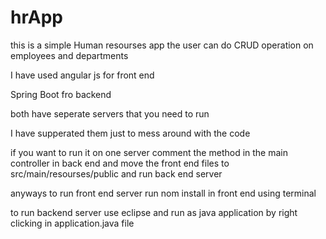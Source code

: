 # hrApp

this is a simple Human resourses app 
the user can do CRUD operation on employees and departments 

I have used angular js for front end 

Spring Boot fro backend 

both have seperate servers that you need to run 

I have supperated them just to mess around with the code 

if you want to run it on one server comment the method in the main controller in back end and move the 
front end files to src/main/resourses/public and run back end server 

anyways
to run front end server run nom install in front end using terminal 

to run backend server use eclipse and run as java application by right clicking in application.java file

